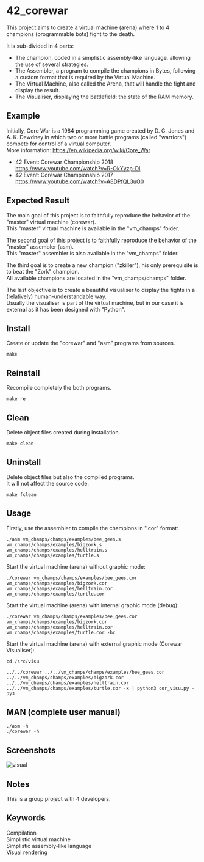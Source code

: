 # 42_corewar
This project aims to create a virtual machine (arena) where 1 to 4 champions (programmable bots) fight to the death.  

It is sub-divided in 4 parts:
- The champion, coded in a simplistic assembly-like language, allowing the use of several strategies.
- The Assembler, a program to compile the champions in Bytes, following a custom format that is required by the Virtual Machine.
- The Virtual Machine, also called the Arena, that will handle the fight and display the result.
- The Visualiser, displaying the battlefield: the state of the RAM memory.

## Example

Initially, Core War is a 1984 programming game created by D. G. Jones and A. K. Dewdney in which two or more battle programs (called "warriors") compete for control of a virtual computer.  
More information: https://en.wikipedia.org/wiki/Core_War

- 42 Event: Corewar Championship 2018 https://www.youtube.com/watch?v=R-OkYyzp-DI
- 42 Event: Corewar Championship 2017 https://www.youtube.com/watch?v=A8DPfQL3uO0

## Expected Result
The main goal of this project is to faithfully reproduce the behavior of the "master" virtual machine (corewar).  
This "master" virtual machine is available in the "vm_champs" folder.  

The second goal of this project is to faithfully reproduce the behavior of the "master" assembler (asm).  
This "master" assembler is also available in the "vm_champs" folder.  

The third goal is to create a new champion ("zkiller"), his only prerequisite is to beat the "Zork" champion.  
All available champions are located in the "vm_champs/champs" folder.

The last objective is to create a beautiful visualiser to display the fights in a (relatively) human-understandable way.  
Usually the visualiser is part of the virtual machine, but in our case it is external as it has been designed with "Python".  

## Install
Create or update the "corewar" and "asm" programs from sources.
```
make
```

## Reinstall
Recompile completely the both programs.
```
make re
```

## Clean
Delete object files created during installation.
```
make clean
```

## Uninstall
Delete object files but also the compiled programs.  
It will not affect the source code.
```
make fclean
```

## Usage

Firstly, use the assembler to compile the champions in ".cor" format:
```
./asm vm_champs/champs/examples/bee_gees.s vm_champs/champs/examples/bigzork.s vm_champs/champs/examples/helltrain.s vm_champs/champs/examples/turtle.s
```

Start the virtual machine (arena) without graphic mode:
```
./corewar vm_champs/champs/examples/bee_gees.cor vm_champs/champs/examples/bigzork.cor vm_champs/champs/examples/helltrain.cor vm_champs/champs/examples/turtle.cor
```

Start the virtual machine (arena) with internal graphic mode (debug):
```
./corewar vm_champs/champs/examples/bee_gees.cor vm_champs/champs/examples/bigzork.cor vm_champs/champs/examples/helltrain.cor vm_champs/champs/examples/turtle.cor -bc
```

Start the virtual machine (arena) with external graphic mode (Corewar Visualiser):
```
cd /src/visu
```
```
../../corewar ../../vm_champs/champs/examples/bee_gees.cor ../../vm_champs/champs/examples/bigzork.cor ../../vm_champs/champs/examples/helltrain.cor ../../vm_champs/champs/examples/turtle.cor -x | python3 cor_visu.py -py3
```

## MAN (complete user manual)
```
./asm -h
./corewar -h
```

## Screenshots
![visual](https://user-images.githubusercontent.com/52746061/205045905-dd153138-ada2-470f-abf4-13ff34325556.gif)

## Notes
This is a group project with 4 developers.

## Keywords
Compilation  
Simplistic virtual machine  
Simplistic assembly-like language  
Visual rendering  
